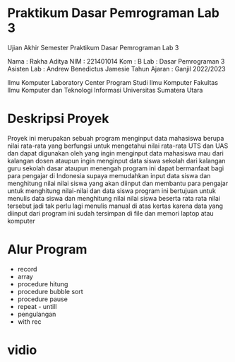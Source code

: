 # Praktikum Dasar Pemrograman Lab 3
Ujian Akhir Semester Praktikum Dasar Pemrograman Lab 3

Nama          : Rakha Aditya
NIM           : 221401014
Kom           : B
Lab           : Dasar Pemrograman 3
Asisten Lab   : Andrew Benedictus Jamesie
Tahun Ajaran  : Ganjil 2022/2023

Ilmu Komputer Laboratory Center
Program Studi Ilmu Komputer
Fakultas Ilmu Komputer dan Teknologi Informasi
Universitas Sumatera Utara

# Deskripsi Proyek
Proyek ini merupakan sebuah program menginput data mahasiswa berupa nilai rata-rata yang berfungsi untuk mengetahui nilai rata-rata UTS dan UAS dan dapat digunakan oleh yang ingin menginput data mahasiswa mau dari kalangan dosen ataupun ingin menginput data siswa sekolah dari kalangan guru sekolah dasar ataupun menengah program ini dapat bermanfaat bagi para pengajar di Indonesia supaya memudahkan input data siswa dan menghitung nilai nilai siswa yang akan diinput dan membantu para pengajar untuk menghitung nilai-nilai dan data siswa program ini bertujuan untuk menulis data siswa dan menghitung nilai nilai siswa beserta rata rata nilai tersebut jadi tak perlu lagi menulis manual di atas kertas karena data yang diinput dari program ini sudah tersimpan di file dan memori laptop atau komputer

# Alur Program
- record
- array
- procedure hitung
- procedure bubble sort
- procedure pause
- repeat - untill
- pengulangan
- with rec

# vidio
